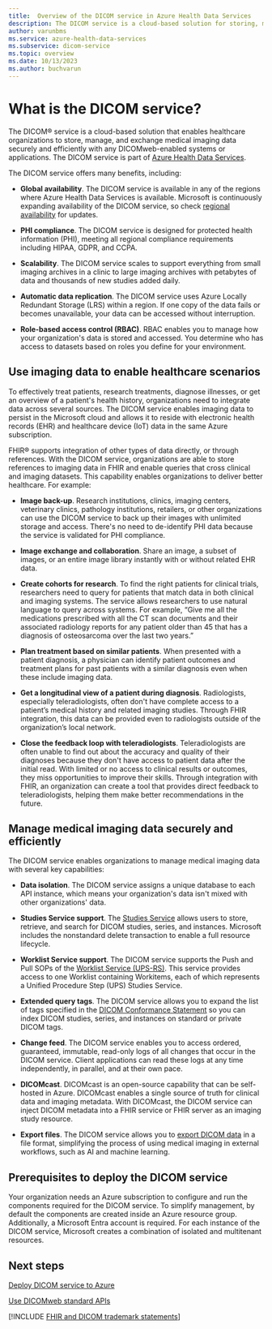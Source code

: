 ```yaml
---
title:  Overview of the DICOM service in Azure Health Data Services
description: The DICOM service is a cloud-based solution for storing, managing, and exchanging medical imaging data securely and efficiently with any DICOMweb™-enabled systems or applications. Learn more about its benefits and use cases.
author: varunbms
ms.service: azure-health-data-services
ms.subservice: dicom-service
ms.topic: overview
ms.date: 10/13/2023
ms.author: buchvarun
---
```


# What is the DICOM service?

The DICOM&reg; service is a cloud-based solution that enables healthcare organizations to store, manage, and exchange medical imaging data securely and efficiently with any DICOMweb-enabled systems or applications. The DICOM service is part of [Azure Health Data Services](../healthcare-apis-overview.md).

The DICOM service offers many benefits, including:

- **Global availability**. The DICOM service is available in any of the regions where Azure Health Data Services is available. Microsoft is continuously expanding availability of the DICOM service, so check [regional availability](https://azure.microsoft.com/explore/global-infrastructure/products-by-region/?products=health-data-services&regions=all) for updates.

- **PHI compliance**. The DICOM service is designed for protected health information (PHI), meeting all regional compliance requirements including HIPAA, GDPR, and CCPA.

- **Scalability**. The DICOM service scales to support everything from small imaging archives in a clinic to large imaging archives with petabytes of data and thousands of new studies added daily.

- **Automatic data replication**. The DICOM service uses Azure Locally Redundant Storage (LRS) within a region. If one copy of the data fails or becomes unavailable, your data can be accessed without interruption.

- **Role-based access control (RBAC)**. RBAC enables you to manage how your organization's data is stored and accessed. You determine who has access to datasets based on roles you define for your environment.

## Use imaging data to enable healthcare scenarios

To effectively treat patients, research treatments, diagnose illnesses, or get an overview of a patient's health history, organizations need to integrate data across several sources. The DICOM service enables imaging data to persist in the Microsoft cloud and allows it to reside with electronic health records (EHR) and healthcare device (IoT) data in the same Azure subscription.  

FHIR&reg; supports integration of other types of data directly, or through references. With the DICOM service, organizations are able to store references to imaging data in FHIR and enable queries that cross clinical and imaging datasets. This capability enables organizations to deliver better healthcare. For example:

- **Image back-up**. Research institutions, clinics, imaging centers, veterinary clinics, pathology institutions, retailers, or other organizations can use the DICOM service to back up their images with unlimited storage and access. There's no need to de-identify PHI data because the service is validated for PHI compliance.

- **Image exchange and collaboration**. Share an image, a subset of images, or an entire image library instantly with or without related EHR data.

- **Create cohorts for research**. To find the right patients for clinical trials, researchers need to query for patients that match data in both clinical and imaging systems. The service allows researchers to use natural language to query across systems. For example, “Give me all the medications prescribed with all the CT scan documents and their associated radiology reports for any patient older than 45 that has a diagnosis of osteosarcoma over the last two years.”

- **Plan treatment based on similar patients**. When presented with a patient diagnosis, a physician can identify patient outcomes and treatment plans for past patients with a similar diagnosis even when these include imaging data.

- **Get a longitudinal view of a patient during diagnosis**. Radiologists, especially teleradiologists, often don't have complete access to a patient’s medical history and related imaging studies. Through FHIR integration, this data can be provided even to radiologists outside of the organization’s local network.

- **Close the feedback loop with teleradiologists**. Teleradiologists are often unable to find out about the accuracy and quality of their diagnoses because they don't have access to patient data after the initial read. With limited or no access to clinical results or outcomes, they miss opportunities to improve their skills. Through integration with FHIR, an organization can create a tool that provides direct feedback to teleradiologists, helping them make better recommendations in the future.

## Manage medical imaging data securely and efficiently

The DICOM service enables organizations to manage medical imaging data with several key capabilities:

- **Data isolation**. The DICOM service assigns a unique database to each API instance, which means your organization's data isn't mixed with other organizations' data.

- **Studies Service support**. The [Studies Service](https://dicom.nema.org/medical/dicom/current/output/html/part18.html#chapter_10) allows users to store, retrieve, and search for DICOM studies, series, and instances. Microsoft includes the nonstandard delete transaction to enable a full resource lifecycle.

- **Worklist Service support**. The DICOM service supports the Push and Pull SOPs of the [Worklist Service (UPS-RS)](https://dicom.nema.org/medical/dicom/current/output/html/part18.html#chapter_11). This service provides access to one Worklist containing Workitems, each of which represents a Unified Procedure Step (UPS) Studies Service.

- **Extended query tags**. The DICOM service allows you to expand the list of tags specified in the [DICOM Conformance Statement](dicom-services-conformance-statement-v2.md) so you can index DICOM studies, series, and instances on standard or private DICOM tags.

- **Change feed**. The DICOM service enables you to access ordered, guaranteed, immutable, read-only logs of all changes that occur in the DICOM service. Client applications can read these logs at any time independently, in parallel, and at their own pace.

- **DICOMcast**. DICOMcast is an open-source capability that can be self-hosted in Azure. DICOMcast enables a single source of truth for clinical data and imaging metadata. With DICOMcast, the DICOM service can inject DICOM metadata into a FHIR service or FHIR server as an imaging study resource.

- **Export files**. The DICOM service allows you to [export DICOM data](export-dicom-files.md) in a file format, simplifying the process of using medical imaging in external workflows, such as AI and machine learning. 

## Prerequisites to deploy the DICOM service

Your organization needs an Azure subscription to configure and run the components required for the DICOM service. To simplify management, by default the components are created inside an Azure resource group. Additionally, a Microsoft Entra account is required. For each instance of the DICOM service, Microsoft creates a combination of isolated and multitenant resources.
 
## Next steps

[Deploy DICOM service to Azure](deploy-dicom-services-in-azure.md)

[Use DICOMweb standard APIs](dicomweb-standard-apis-with-dicom-services.md)

[!INCLUDE [FHIR and DICOM trademark statements](../includes/healthcare-apis-fhir-dicom-trademark.md)]
